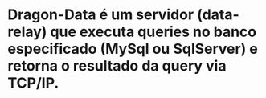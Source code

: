 # Dragon-Data é um servidor (data-relay) que executa queries no banco especificado (MySql ou SqlServer) e retorna o resultado da query via TCP/IP. 
